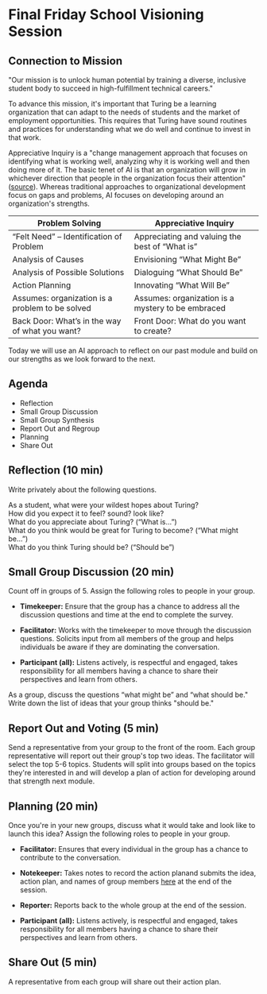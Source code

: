 # Final Friday School Visioning Session

## Connection to Mission
"Our mission is to unlock human potential by training a diverse, inclusive student body to succeed in high-fulfillment technical careers."

To advance this mission, it's important that Turing be a learning organization that can adapt to the needs of students and the market of employment opportunities. This requires that Turing have sound routines and practices for understanding what we do well and continue to invest in that work. 

Appreciative Inquiry is a "change management approach that focuses on identifying what is working well, analyzing why it is working well and then doing more of it. The basic tenet of AI is that an organization will grow in whichever direction that people in the organization focus their attention" ([source](http://whatis.techtarget.com/definition/Appreciative-inquiry-AI)). Whereas traditional approaches to organizational development focus on gaps and problems, AI focuses on developing around an organization's strengths.

Problem Solving | Appreciative Inquiry
------------- | -----------
“Felt Need” – Identification of Problem | Appreciating and valuing the best of “What is”
Analysis of Causes | Envisioning “What Might Be”
Analysis of Possible Solutions | Dialoguing “What Should Be”
Action Planning | Innovating “What Will Be”
Assumes: organization is a problem to be solved | Assumes: organization is a mystery to be embraced
Back Door: What’s in the way of what you want? | Front Door: What do you want to create?

Today we will use an AI approach to reflect on our past module and build on our strengths as we look forward to the next. 

## Agenda
* Reflection
* Small Group Discussion
* Small Group Synthesis
* Report Out and Regroup
* Planning
* Share Out

## Reflection (10 min)
Write privately about the following questions. 

As a student, what were your wildest hopes about Turing?  
How did you expect it to feel? sound? look like?  
What do you appreciate about Turing? (“What is…”)  
What do you think would be great for Turing to become? (“What might be…”)  
What do you think Turing should be? (“Should be”)  

## Small Group Discussion (20 min)
Count off in groups of 5. Assign the following roles to people in your group. 

* **Timekeeper:** Ensure that the group has a chance to address all the discussion questions and time at the end to complete the survey.

* **Facilitator:** Works with the timekeeper to move through the discussion questions. Solicits input from all members of the group and helps individuals be aware if they are dominating the conversation.

* **Participant (all):** Listens actively, is respectful and engaged, takes responsibility for all members having a chance to share their perspectives and learn from others.

As a group, discuss the questions “what might be” and “what should be." Write down the list of ideas that your group thinks "should be." 

## Report Out and Voting (5 min)
Send a representative from your group to the front of the room. Each group representative will report out their group's top two ideas. The facilitator will select the top 5-6 topics. Students will split into groups based on the topics they're interested in and will develop a plan of action for developing around that strength next module. 

## Planning (20 min)
Once you're in your new groups, discuss what it would take and look like to launch this idea? Assign the following roles to people in your group. 

* **Facilitator:** Ensures that every individual in the group has a chance to contribute to the conversation.

* **Notekeeper:** Takes notes to record the action planand submits the idea, action plan, and names of group members [here](https://goo.gl/forms/AmIBtkTyb5L8NJGf2) at the end of the session. 

* **Reporter:** Reports back to the whole group at the end of the session.

* **Participant (all):** Listens actively, is respectful and engaged, takes responsibility for all members having a chance to share their perspectives and learn from others.

## Share Out (5 min)
A representative from each group will share out their action plan.
